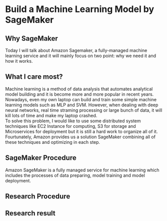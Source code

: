 # Build a Machine Learning Model by SageMaker

## Why SageMaker
Today I will talk about Amazon Sagemaker, a fully-managed machine learning service and it will mainly focus on two point: why we need it and how it works.

## What I care most?
Machine learning is a method of data analysis that automates analytical model building and it is become more and more popular in recent years. Nowadays, even my own laptop can build and train some simple machine learning models such as MLP and SVM. However, when dealing with deep neural networks, real time straming processing or large bunch of data, it will kill lots of time and make my laptop crashed.  
To solve this problem, I would like to use some distributed system techniques like EC2 Instance for computing, S3 for storage and Microservices for deployment but it is still a hard work to organize all of it.  
Fourtunately, Amazon provides us a solution SageMaker combining all of these techniques and optimizing in each step.

## SageMaker Procedure
Amazon SageMaker is a fully managed service for machine learning which includes the processes of data preparing, model training and model deployment. 


## Research Procedure

## Research result
